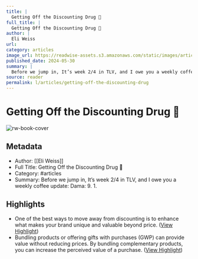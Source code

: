 ```yaml
---
title: |
  Getting Off the Discounting Drug 💊
full_title: |
  Getting Off the Discounting Drug 💊
author: |
  Eli Weiss
url: 
category: articles
image_url: https://readwise-assets.s3.amazonaws.com/static/images/article2.74d541386bbf.png
published_date: 2024-05-30
summary: |
  Before we jump in, It’s week 2/4 in TLV, and I owe you a weekly coffee update: Dama: 9. 1.
source: reader
permalink: l/articles/getting-off-the-discounting-drug
---
```

# Getting Off the Discounting Drug 💊

![rw-book-cover](https://readwise-assets.s3.amazonaws.com/static/images/article2.74d541386bbf.png)

## Metadata
- Author: [[Eli Weiss]]
- Full Title: Getting Off the Discounting Drug 💊
- Category: #articles
- Summary: Before we jump in, It’s week 2/4 in TLV, and I owe you a weekly coffee update: Dama: 9. 1.

## Highlights
- One of the best ways to move away from discounting is to enhance what makes your brand unique and valuable beyond price. ([View Highlight](https://read.readwise.io/read/01hze7eb12dye306cypx9617a0))
- Bundling products or offering gifts with purchases (GWP) can provide value without reducing prices. By bundling complementary products, you can increase the perceived value of a purchase. ([View Highlight](https://read.readwise.io/read/01hze7e6f3mxbmfstm5gzsmxvq))



